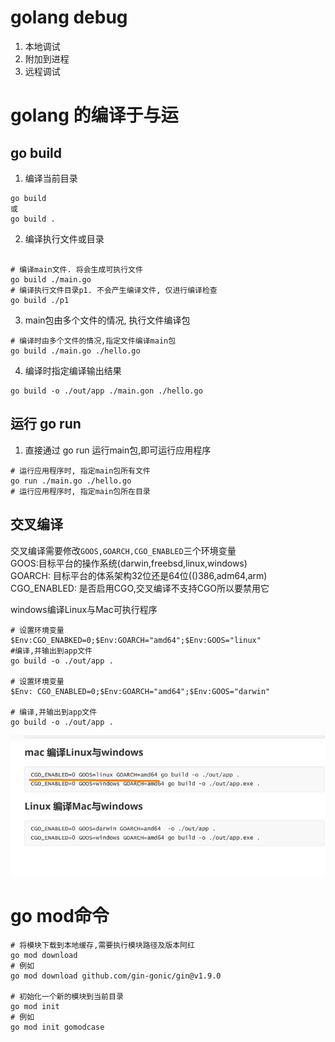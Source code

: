 # golang debug
1. 本地调试
2. 附加到进程
3. 远程调试


# golang 的编译于与运 

## go build

1. 编译当前目录

```
go build 
或
go build .
```

2. 编译执行文件或目录

``` 

# 编译main文件. 将会生成可执行文件
go build ./main.go
# 编译执行文件目录p1. 不会产生编译文件, 仅进行编译检查
go build ./p1
```


3. main包由多个文件的情况, 执行文件编译包

```
# 编译时由多个文件的情况,指定文件编译main包
go build ./main.go ./hello.go
```

4. 编译时指定编译输出结果

``` 
go build -o ./out/app ./main.gon ./hello.go
```

## 运行 go run 

1. 直接通过 go run 运行main包,即可运行应用程序

``` 
# 运行应用程序时, 指定main包所有文件
go run ./main.go ./hello.go
# 运行应用程序时, 指定main包所在目录
```

## 交叉编译

交叉编译需要修改`GOOS,GOARCH,CGO_ENABLED`三个环境变量  
GOOS:目标平台的操作系统(darwin,freebsd,linux,windows)  
GOARCH: 目标平台的体系架构32位还是64位(()386,adm64,arm)  
CGO_ENABLED: 是否启用CGO,交叉编译不支持CGO所以要禁用它

windows编译Linux与Mac可执行程序

```  
# 设置环境变量
$Env:CGO_ENABKED=0;$Env:GOARCH="amd64";$Env:GOOS="linux"
#编译,并输出到app文件
go build -o ./out/app .

# 设置环境变量
$Env: CGO_ENABLED=0;$Env:GOARCH="amd64";$Env:GOOS="darwin"

# 编译,并输出到app文件
go build -o ./out/app .
```

![img1](./markimgs/img.png)


# go mod命令

```
# 将模块下载到本地缓存,需要执行模块路径及版本阿红
go mod download
# 例如
go mod download github.com/gin-gonic/gin@v1.9.0

# 初始化一个新的模块到当前目录
go mod init
# 例如
go mod init gomodcase

```









